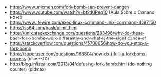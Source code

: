 - https://www.unixmen.com/fork-bomb-can-prevent-danger/
- https://www.youtube.com/watch?v=bt9tKIPeg1Q (Aula Sobre o Comand EXEC)
- https://www.lifewire.com/exec-linux-command-unix-command-4097150
- https://ss64.com/bash/ulimit.html
- https://unix.stackexchange.com/questions/283496/why-do-these-bash-fork-bombs-work-differently-and-what-is-the-significance-of 
- https://stackoverflow.com/questions/45708056/how-do-you-stop-a-fork-bomb
- https://superuser.com/questions/168804/how-do-i-kill-a-forkbomb-process (nice --20)
- http://blog.infizeal.com/2013/04/defusing-fork-bomb.html (do-nothing counter) (pidmax)
